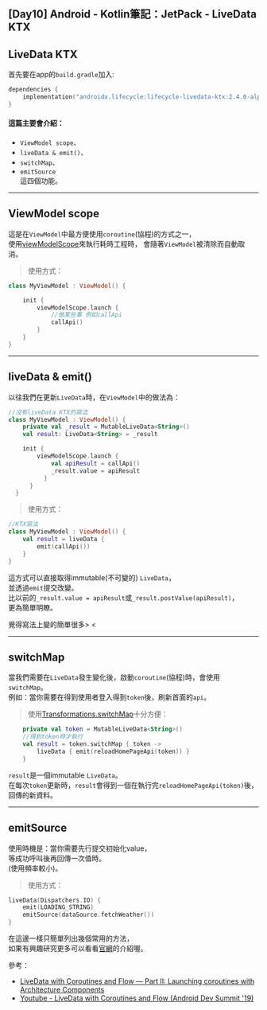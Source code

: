 ## [Day10] Android - Kotlin筆記：JetPack - LiveData KTX


## LiveData KTX
首先要在app的`build.gradle`加入:
```kotlin
dependencies {
    implementation("androidx.lifecycle:lifecycle-livedata-ktx:2.4.0-alpha03")
}
```

#### 這篇主要會介紹：  
- `ViewModel scope`、  
- `liveData & emit()`、  
- `switchMap`、  
- `emitSource`   
這四個功能。

---
## ViewModel scope
這是在`ViewModel`中最方便使用`coroutine`(協程)的方式之一，  
使用[viewModelScope](https://developer.android.com/topic/libraries/architecture/coroutines#viewmodelscope)來執行耗時工程時，
會隨著`ViewModel`被清除而自動取消。

> 使用方式：
```kotlin
class MyViewModel : ViewModel() {

    init {
        viewModelScope.launch {
            //做某些事 例如callApi
            callApi()
        }    
    }
}
```

---

## liveData & emit()
以往我們在更新`LiveData`時，在`ViewModel`中的做法為：
```kotlin
//沒有liveData KTX的寫法
class MyViewModel : ViewModel() {
    private val _result = MutableLiveData<String>()
    val result: LiveData<String> = _result

    init {
        viewModelScope.launch {
            val apiResult = callApi()
            _result.value = apiResult
          }
      }
  }
```

> 使用方式：
```kotlin
//KTX寫法
class MyViewModel : ViewModel() {
    val result = liveData {
        emit(callApi())
    }
}
```
這方式可以直接取得immutable(不可變的) `LiveData`，  
並透過`emit`提交改變。   
比以前的`_result.value = apiResult`或`_result.postValue(apiResult)`，  
更為簡單明瞭。  

覺得寫法上變的簡單很多> <  

---

## switchMap
當我們需要在`LiveData`發生變化後，啟動`coroutine`(協程)時，會使用`switchMap`。  
例如：當你需要在得到使用者登入得到`token`後，刷新首面的`api`。

> 使用[Transformations.switchMap](https://developer.android.com/reference/android/arch/lifecycle/Transformations#switchMap(android.arch.lifecycle.LiveData%3CX%3E,%20android.arch.core.util.Function%3CX,%20android.arch.lifecycle.LiveData%3CY%3E%3E))十分方便：
```kotlin   
    private val token = MutableLiveData<String>()
    //得到token時才執行
    val result = token.switchMap { token -> 
        liveData { emit(reloadHomePageApi(token)) }
    }
```
`result`是一個immutable `LiveData`。  
在每次`token`更新時，`result`會得到一個在執行完`reloadHomePageApi(token)`後，  
回傳的新資料。

---

## emitSource
使用時機是：當你需要先行提交初始化value，  
等成功呼叫後再回傳一次值時。  
(使用頻率較小)。  

> 使用方式：
```kotlin
liveData(Dispatchers.IO) {
    emit(LOADING_STRING)
    emitSource(dataSource.fetchWeather())
}
```

在這邊一樣只簡單列出幾個常用的方法，  
如果有興趣研究更多可以看看[官網](https://developer.android.com/topic/libraries/architecture/coroutines#livedata)的介紹喔。


參考：
- [LiveData with Coroutines and Flow — Part II: Launching coroutines with Architecture Components](https://medium.com/androiddevelopers/livedata-with-coroutines-and-flow-part-ii-launching-coroutines-with-architecture-components-337909f37ae7)
- [Youtube - LiveData with Coroutines and Flow (Android Dev Summit '19)](https://www.youtube.com/watch?v=B8ppnjGPAGE&ab_channel=AndroidDevelopers)